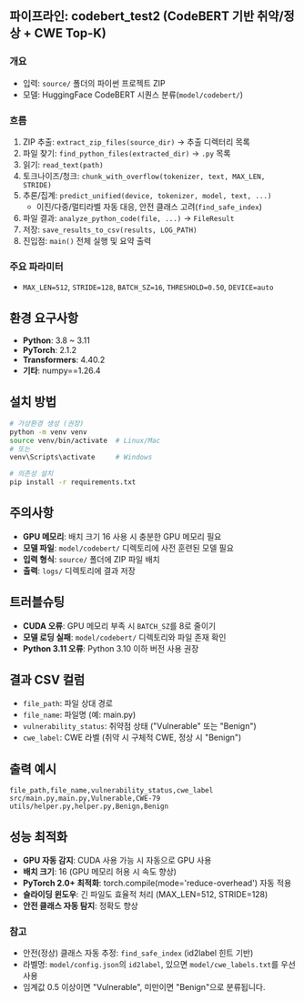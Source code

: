 ## 파이프라인: codebert_test2 (CodeBERT 기반 취약/정상 + CWE Top-K)

### 개요
- 입력: `source/` 폴더의 파이썬 프로젝트 ZIP
- 모델: HuggingFace CodeBERT 시퀀스 분류(`model/codebert/`)

### 흐름
1) ZIP 추출: `extract_zip_files(source_dir)` → 추출 디렉터리 목록
2) 파일 찾기: `find_python_files(extracted_dir)` → `.py` 목록
3) 읽기: `read_text(path)`
4) 토크나이즈/청크: `chunk_with_overflow(tokenizer, text, MAX_LEN, STRIDE)`
5) 추론/집계: `predict_unified(device, tokenizer, model, text, ...)`
   - 이진/다중/멀티라벨 자동 대응, 안전 클래스 고려(`find_safe_index`)
6) 파일 결과: `analyze_python_code(file, ...)` → `FileResult`
7) 저장: `save_results_to_csv(results, LOG_PATH)`
8) 진입점: `main()` 전체 실행 및 요약 출력

### 주요 파라미터
- `MAX_LEN=512`, `STRIDE=128`, `BATCH_SZ=16`, `THRESHOLD=0.50`, `DEVICE=auto`

## 환경 요구사항
- **Python**: 3.8 ~ 3.11
- **PyTorch**: 2.1.2
- **Transformers**: 4.40.2
- **기타**: numpy==1.26.4

## 설치 방법
```bash
# 가상환경 생성 (권장)
python -m venv venv
source venv/bin/activate  # Linux/Mac
# 또는
venv\Scripts\activate     # Windows

# 의존성 설치
pip install -r requirements.txt
```

## 주의사항
- **GPU 메모리**: 배치 크기 16 사용 시 충분한 GPU 메모리 필요
- **모델 파일**: `model/codebert/` 디렉토리에 사전 훈련된 모델 필요
- **입력 형식**: `source/` 폴더에 ZIP 파일 배치
- **출력**: `logs/` 디렉토리에 결과 저장

## 트러블슈팅
- **CUDA 오류**: GPU 메모리 부족 시 `BATCH_SZ`를 8로 줄이기
- **모델 로딩 실패**: `model/codebert/` 디렉토리와 파일 존재 확인
- **Python 3.11 오류**: Python 3.10 이하 버전 사용 권장

## 결과 CSV 컬럼
- `file_path`: 파일 상대 경로
- `file_name`: 파일명 (예: main.py)
- `vulnerability_status`: 취약점 상태 ("Vulnerable" 또는 "Benign")
- `cwe_label`: CWE 라벨 (취약 시 구체적 CWE, 정상 시 "Benign")

## 출력 예시
```
file_path,file_name,vulnerability_status,cwe_label
src/main.py,main.py,Vulnerable,CWE-79
utils/helper.py,helper.py,Benign,Benign
```

## 성능 최적화
- **GPU 자동 감지**: CUDA 사용 가능 시 자동으로 GPU 사용
- **배치 크기**: 16 (GPU 메모리 허용 시 속도 향상)
- **PyTorch 2.0+ 최적화**: torch.compile(mode='reduce-overhead') 자동 적용
- **슬라이딩 윈도우**: 긴 파일도 효율적 처리 (MAX_LEN=512, STRIDE=128)
- **안전 클래스 자동 탐지**: 정확도 향상

### 참고
- 안전(정상) 클래스 자동 추정: `find_safe_index` (id2label 힌트 기반)
- 라벨명: `model/config.json`의 `id2label`, 있으면 `model/cwe_labels.txt`를 우선 사용
- 임계값 0.5 이상이면 "Vulnerable", 미만이면 "Benign"으로 분류됩니다.

